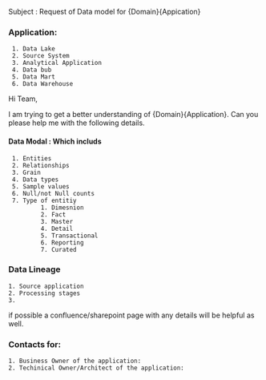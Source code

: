 Subject : Request of Data model for {Domain}{Appication}
 
### Application:
     1. Data Lake
     2. Source System
     3. Analytical Application
     4. Data bub
     5. Data Mart
     6. Data Warehouse

Hi Team,

I am trying to get a better understanding of {Domain}{Application}. Can you please help me with the following details.

#### Data Modal : Which includs 
     1. Entities
     2. Relationships
     3. Grain
     4. Data types
     5. Sample values
     6. Null/not Null counts
     7. Type of entitiy 
             1. Dimesnion
             2. Fact
             3. Master
             4. Detail
             5. Transactional
             6. Reporting
             7. Curated

### Data Lineage         
    1. Source application
    2. Processing stages
    3. 

 if possible a confluence/sharepoint page with any details will be helpful as well.
 
### Contacts for:
    1. Business Owner of the application:
    2. Techinical Owner/Architect of the application:
        
